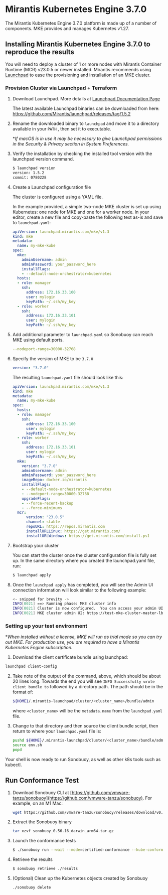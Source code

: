 # Mirantis Kubernetes Engine 3.7.0

The Mirantis Kubernetes Engine 3.7.0 platform is made up of a number of
components. MKE provides and manages Kubernetes v1.27.

## Installing Mirantis Kubernetes Engine 3.7.0 to reproduce the results

You will need to deploy a cluster of 1 or more nodes with Mirantis Container Runtime (MCR) v23.0.5 or newer installed. Mirantis recommends using [Launchpad](https://github.com/Mirantis/launchpad/) to ease the provisioning and installation of an MKE cluster.

### Provision Cluster via Launchpad + Terraform

1. Download Launchpad.  More details at [Launchpad Documentation Page](https://docs.mirantis.com/mke/3.6/launchpad.html)

    The latest available Launchpad binaries can be downloaded from here: <https://github.com/Mirantis/launchpad/releases/tag/1.5.2>

2. Rename the downloaded binary to `launchpad` and move it to a directory available in your `PATH` , then set it to executable.

    **If macOS is in use it may be necessary to give Launchpad permissions in the Security & Privacy section in System Preferences.*

3. Verify the installation by checking the installed tool version with the launchpad version command.

    ```bash
    $ launchpad version
    version: 1.5.2
    commit: 0780228
    ```

4. Create a Launchpad configuration file

    The cluster is configured using a YAML file.

    In the example provided, a simple two-node MKE cluster is set up using Kubernetes: one node for MKE and one for a worker node. In your editor, create a new file and copy-paste the following text as-is and save to `launchpad.yaml`:

    ```yaml
    apiVersion: launchpad.mirantis.com/mke/v1.3
    kind: mke
    metadata:
      name: my-mke-kube
    spec:
      mke:
        adminUsername: admin
        adminPassword: your_password_here
        installFlags:
        - --default-node-orchestrator=kubernetes
      hosts:
      - role: manager
        ssh:
          address: 172.16.33.100
          user: mylogin
          keyPath: ~/.ssh/my_key
      - role: worker
        ssh:
          address: 172.16.33.101
          user: mylogin
          keyPath: ~/.ssh/my_key
    ```

5. Add additional parameter to `launchpad.yaml` so Sonobuoy can reach MKE using default ports.

    ``` yaml
    --nodeport-range=30000-32768
    ```

6. Specify the version of MKE to be `3.7.0`

    ```yaml
    version: "3.7.0"
    ```

    The resulting `launchpad.yaml` file should look like this:

    ```yaml
    apiVersion: launchpad.mirantis.com/mke/v1.3
    kind: mke
    metadata:
      name: my-mke-kube
    spec:
      hosts:
      - role: manager
        ssh:
          address: 172.16.33.100
          user: mylogin
          keyPath: ~/.ssh/my_key
      - role: worker
        ssh:
          address: 172.16.33.101
          user: mylogin
          keyPath: ~/.ssh/my_key
      mke:
        version: "3.7.0"
        adminUsername: admin
        adminPassword: your_password_here
        imageRepo: docker.io/mirantis
        installFlags:
        - --default-node-orchestrator=kubernetes
        - --nodeport-range=30000-32768
        upgradeFlags:
        - --force-recent-backup
        - --force-minimums
      mcr:
          version: "23.0.5"
          channel: stable
          repoURL: https://repos.mirantis.com
          installURLLinux: https://get.mirantis.com/
          installURLWindows: https://get.mirantis.com/install.ps1
    ```

7. Bootstrap your cluster

    You can start the cluster once the cluster configuration file is fully set up. In the same directory where you created the launchpad.yaml file, run:

    ```bash
    $ launchpad apply
    ```

8. Once the `launchpad apply` has completed, you will see the Admin UI connection information will look similar to the following example:

    ``` bash
    <- snipped for brevity ->
    INFO[0021] ==> Running phase: MKE cluster info
    INFO[0021] Cluster is now configured.  You can access your admin UIs at:
    INFO[0021] MKE cluster admin UI: https://test-mke-cluster-master-lb-895b79a08e57c67b.elb.eu-north-1.example.com
    ```

### Setting up your test environment

**When installed without a license, MKE will run as trial mode so you can try out MKE.  For production use, you are required to have a Mirantis Kubernetes Engine subscription.*

1. Download the client certificate bundle using launchpad:

```bash
launchpad client-config
```

2. Take note of the output of the command, above, which should be about 20 lines long. Towards the end you will see `INFO Successfully wrote client bundle to` followed by a directory path. The path should be in the format of:

    ```bash
    ${HOME}/.mirantis-launchpad/cluster/<cluster_name>/bundle/admin
    ```

    where `<cluster_name>` will be the `metadata.name` from the `launchpad.yaml` file.

3. Change to that directory and then source the client bundle script, then return to where your `launchpad.yaml` file is:

    ```bash
    pushd ${HOME}/.mirantis-launchpad/cluster/<cluster_name>/bundle/admin
    source env.sh
    popd
    ```

Your shell is now ready to run Sonobuoy, as well as other k8s tools such as kubectl.

## Run Conformance Test

1. Download Sonobuoy CLI at [https://github.com/vmware-tanzu/sonobuoy](https://github.com/vmware-tanzu/sonobuoy). For example, on an M1 Mac:

    ```bash
    wget https://github.com/vmware-tanzu/sonobuoy/releases/download/v0.56.16/sonobuoy_0.56.16_darwin_arm64.tar.gz
    ```

2. Extract the Sonobuoy binary

    ```bash
    tar xzvf sonobuoy_0.56.16_darwin_arm64.tar.gz
    ```

2. Launch the conformance tests

    ```bash
    $ ./sonobuoy run --wait --mode=certified-conformance --kube-conformance-image-version=v1.27 --plugin-env='e2e.E2E_EXTRA_ARGS=--non-blocking-taints=com.docker.ucp.manager'
    ```

4. Retrieve the results

    ```bash
    $ sonobuoy retrieve ./results
    ```

4. (Optional) Clean up the Kubernetes objects created by Sonobuoy

    ```bash
    ./sonobuoy delete
    ```
